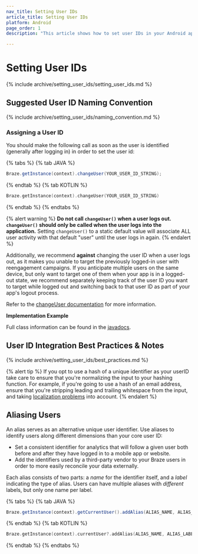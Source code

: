 ```yaml
---
nav_title: Setting User IDs
article_title: Setting User IDs
platform: Android
page_order: 1
description: "This article shows how to set user IDs in your Android app, suggested user ID naming conventions, and some best practices."

---
```

 
# Setting User IDs
 
{% include archive/setting_user_ids/setting_user_ids.md %}

## Suggested User ID Naming Convention

{% include archive/setting_user_ids/naming_convention.md %}

### Assigning a User ID

You should make the following call as soon as the user is identified (generally after logging in) in order to set the user id:

{% tabs %}
{% tab JAVA %}

```java
Braze.getInstance(context).changeUser(YOUR_USER_ID_STRING);
```

{% endtab %}
{% tab KOTLIN %}

```kotlin
Braze.getInstance(context).changeUser(YOUR_USER_ID_STRING)
```

{% endtab %}
{% endtabs %}

{% alert warning %}
__Do not call `changeUser()` when a user logs out. `changeUser()` should only be called when the user logs into the application.__ Setting `changeUser()` to a static default value will associate ALL user activity with that default "user" until the user logs in again.
{% endalert %}

Additionally, we recommend __against__ changing the user ID when a user logs out, as it makes you unable to target the previously logged-in user with reengagement campaigns. If you anticipate multiple users on the same device, but only want to target one of them when your app is in a logged-out state, we recommend separately keeping track of the user ID you want to target while logged out and switching back to that user ID as part of your app's logout process.

Refer to the [changeUser documentation][4] for more information.

**Implementation Example**

Full class information can be found in the [javadocs][4].

## User ID Integration Best Practices & Notes

{% include archive/setting_user_ids/best_practices.md %}

{% alert tip %}
If you opt to use a hash of a unique identifier as your userID take care to ensure that you're normalizing the input to your hashing function. For example, if you're going to use a hash of an email address, ensure that you're stripping leading and trailing whitespace from the input, and taking [localization problems](http://developer.android.com/reference/java/util/Locale.html#default_locale) into account.
{% endalert %}

## Aliasing Users

An alias serves as an alternative unique user identifier. Use aliases to identify users along different dimensions than your core user ID:

* Set a consistent identifier for analytics that will follow a given user both before and after they have logged in to a mobile app or website.
* Add the identifiers used by a third-party vendor to your Braze users in order to more easily reconcile your data externally.

Each alias consists of two parts: a _name_ for the identifier itself, and a _label_ indicating the type of alias. Users can have multiple aliases with _different_ labels, but only one name per label.

{% tabs %}
{% tab JAVA %}

```java
Braze.getInstance(context).getCurrentUser().addAlias(ALIAS_NAME, ALIAS_LABEL);
```

{% endtab %}
{% tab KOTLIN %}

```kotlin
Braze.getInstance(context).currentUser?.addAlias(ALIAS_NAME, ALIAS_LABEL)
```

{% endtab %}
{% endtabs %}

[1]: {{site.baseurl}}/developer_guide/rest_api/user_data/#user-data
[2]: {{site.baseurl}}/api/endpoints/messaging/
[4]: https://appboy.github.io/appboy-android-sdk/javadocs/com/appboy/Appboy.html#changeUser-java.lang.String-
